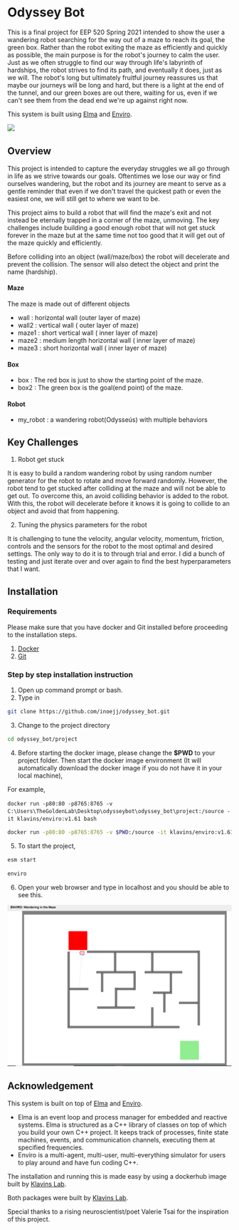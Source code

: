 # Odyssey Bot

This is a final project for EEP 520 Spring 2021 intended to show the user a wandering robot searching for the way out of a maze to reach its goal, the green box. Rather than the robot exiting the maze as efficiently and quickly as possible, the main purpose is for the robot's journey to calm the user. Just as we often struggle to find our way through life's labyrinth of hardships, the robot strives to find its path, and eventually it does, just as we will. The robot's long but ultimately fruitful journey reassures us that maybe our journeys will be long and hard, but there is a light at the end of the tunnel, and our green boxes are out there, waiting for us, even if we can't see them from the dead end we're up against right now. 



This system is built using [Elma](https://github.com/klavinslab/elma) and [Enviro](https://github.com/klavinslab/enviro).

![](/images/wanderingbot.gif)

## Overview

This project is intended to capture the everyday struggles we all go through in life as we strive towards our goals. Oftentimes we lose our way or find ourselves wandering, but the robot and its journey are meant to serve as a gentle reminder that even if we don't travel the quickest path or even the easiest one, we will still get to where we want to be. 

This project aims to build a robot that will find the maze's exit and not instead be eternally trapped in a corner of the maze, unmoving. The key challenges include building a good enough robot that will not get stuck forever in the maze but at the same time not too good that it will get out of the maze quickly and efficiently. 

Before colliding into an object (wall/maze/box) the robot will decelerate and prevent the collision. The sensor will also detect the object and print the name (hardship).

#### Maze

The maze is made out of different objects

- wall : horizontal wall (outer layer of maze)
- wall2 : vertical wall ( outer layer of maze)
- maze1 : short vertical wall ( inner layer of maze)
- maze2 : medium length horizontal wall ( inner layer of maze)
- maze3 : short horizontal wall ( inner layer of maze)

#### Box
- box : The red box is just to show the starting point of the maze.
- box2 : The green box is the goal(end point) of the maze.

#### Robot

- my_robot : a wandering robot(Odysseús) with multiple behaviors

## Key Challenges

1. Robot get stuck

It is easy to build a random wandering robot by using random number generator for the robot to rotate and move forward randomly. However, the robot tend to get stucked after colliding at the maze and will not be able to get out. To overcome this, an avoid colliding behavior is added to the robot. With this, the robot will decelerate before it knows it is going to collide to an object and avoid that from happening. 

2. Tuning the physics parameters for the robot

It is challenging to tune the velocity, angular velocity, momentum, friction, controls and the sensors for the robot to the most optimal and desired settings. The only way to do it is to through trial and error. I did a bunch of testing and just iterate over and over again to find the best hyperparameters that I want.

## Installation

### Requirements
Please make sure that you have docker and Git installed before proceeding to the installation steps.

1. [Docker](https://docs.docker.com/get-docker/)
2. [Git](https://git-scm.com/)

### Step by step installation instruction


1. Open up command prompt or bash.
2. Type in 
```bash
git clone https://github.com/inoejj/odyssey_bot.git
```
3. Change to the project directory
```bash
cd odyssey_bot/project
```
4. Before starting the docker image, please change the **$PWD** to your project folder. Then start the docker image environment (It will automatically download the docker image if you do not have it in your local machine),

For example, 

`docker run -p80:80 -p8765:8765 -v C:\Users\TheGoldenLab\Desktop\odysseybot\odyssey_bot\project:/source -it klavins/enviro:v1.61 bash`

```bash
docker run -p80:80 -p8765:8765 -v $PWD:/source -it klavins/enviro:v1.61 bash
```
5. To start the project, 
```bash
esm start
```
```bash
enviro
```
6. Open your web browser and type in localhost and you should be able to see this.

![](/images/wanderingmaze.PNG)


## Acknowledgement

This system is built on top of [Elma](https://github.com/klavinslab/elma) and [Enviro](https://github.com/klavinslab/enviro). 

- Elma is an event loop and process manager for embedded and reactive systems. Elma is structured as a C++ library of classes on top of which you build your own C++ project. It keeps track of processes, finite state machines, events, and communication channels, executing them at specified frequencies. 
- Enviro is a multi-agent, multi-user, multi-everything simulator for users to play around and have fun coding C++.

The installation and running this is made easy by using a dockerhub image built by [Klavins Lab](https://github.com/klavinslab).

Both packages were built by [Klavins Lab](https://github.com/klavinslab).

Special thanks to a rising neuroscientist/poet Valerie Tsai for the inspiration of this project.

